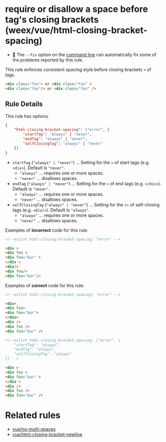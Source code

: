 # require or disallow a space before tag's closing brackets (weex/vue/html-closing-bracket-spacing)

- :wrench: The `--fix` option on the [command line](http://eslint.org/docs/user-guide/command-line-interface#fix) can automatically fix some of the problems reported by this rule.

This rule enforces consistent spacing style before closing brackets `>` of tags.

```html
<div class="foo"> or <div class="foo" >
<div class="foo"/> or <div class="foo" />
```

## Rule Details

This rule has options.

```json
{
    "html-closing-bracket-spacing": ["error", {
        "startTag": "always" | "never",
        "endTag": "always" | "never",
        "selfClosingTag": "always" | "never"
    }]
}
```

- `startTag` (`"always" | "never"`) ... Setting for the `>` of start tags (e.g. `<div>`). Default is `"never"`.
    - `"always"` ... requires one or more spaces.
    - `"never"` ... disallows spaces.
- `endTag` (`"always" | "never"`) ... Setting for the `>` of end tags (e.g. `</div>`). Default is `"never"`.
    - `"always"` ... requires one or more spaces.
    - `"never"` ... disallows spaces.
- `selfClosingTag` (`"always" | "never"`) ... Setting for the `/>` of self-closing tags (e.g. `<div/>`). Default is `"always"`.
    - `"always"` ... requires one or more spaces.
    - `"never"` ... disallows spaces.

Examples of **incorrect** code for this rule:

```html
<!--eslint html-closing-bracket-spacing: "error" -->

<div >
<div foo >
<div foo="bar" >
</div >
<div/>
<div foo/>
<div foo="bar"/>
```

Examples of **correct** code for this rule:

```html
<!--eslint html-closing-bracket-spacing: "error" -->

<div>
<div foo>
<div foo="bar">
</div>
<div />
<div foo />
<div foo="bar" />
```

```html
<!--eslint html-closing-bracket-spacing: ["error", {
    "startTag": "always",
    "endTag": "always",
    "selfClosingTag": "always"
}] -->

<div >
<div foo >
<div foo="bar" >
</div >
<div />
<div foo />
<div foo="bar" />
```

# Related rules

- [vue/no-multi-spaces](./no-multi-spaces.md)
- [vue/html-closing-bracket-newline](./html-closing-bracket-newline.md)
